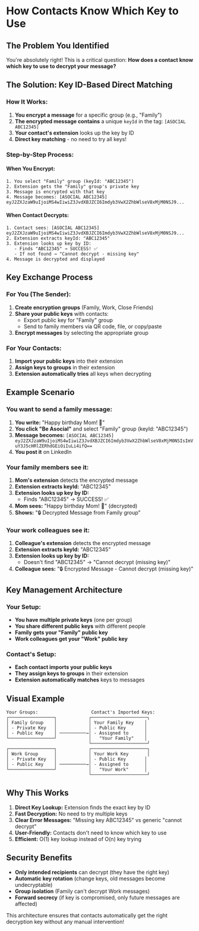 # How Contacts Know Which Key to Use

## The Problem You Identified

You're absolutely right! This is a critical question: **How does a contact know which key to use to decrypt your message?**

## The Solution: Key ID-Based Direct Matching

### **How It Works:**

1. **You encrypt a message** for a specific group (e.g., "Family")
2. **The encrypted message contains** a unique `keyId` in the tag: `[ASOCIAL ABC12345]`
3. **Your contact's extension** looks up the key by ID
4. **Direct key matching** - no need to try all keys!

### **Step-by-Step Process:**

#### **When You Encrypt:**
```
1. You select "Family" group (keyId: "ABC12345")
2. Extension gets the "Family" group's private key
3. Message is encrypted with that key
4. Message becomes: [ASOCIAL ABC12345] eyJ2ZXJzaW9uIjoiMS4wIiwiZ3JvdXBJZCI6Imdyb3VwX2ZhbWlseV8xMjM0NSJ9...
```

#### **When Contact Decrypts:**
```
1. Contact sees: [ASOCIAL ABC12345] eyJ2ZXJzaW9uIjoiMS4wIiwiZ3JvdXBJZCI6Imdyb3VwX2ZhbWlseV8xMjM0NSJ9...
2. Extension extracts keyId: "ABC12345"
3. Extension looks up key by ID:
   - Finds "ABC12345" → SUCCESS! ✅
   - If not found → "Cannot decrypt - missing key"
4. Message is decrypted and displayed
```

## **Key Exchange Process**

### **For You (The Sender):**
1. **Create encryption groups** (Family, Work, Close Friends)
2. **Share your public keys** with contacts:
   - Export public key for "Family" group
   - Send to family members via QR code, file, or copy/paste
3. **Encrypt messages** by selecting the appropriate group

### **For Your Contacts:**
1. **Import your public keys** into their extension
2. **Assign keys to groups** in their extension
3. **Extension automatically tries** all keys when decrypting

## **Example Scenario**

### **You want to send a family message:**

1. **You write:** "Happy birthday Mom! 🎂"
2. **You click "Be Asocial"** and select "Family" group (keyId: "ABC12345")
3. **Message becomes:** `[ASOCIAL ABC12345] eyJ2ZXJzaW9uIjoiMS4wIiwiZ3JvdXBJZCI6Imdyb3VwX2ZhbWlseV8xMjM0NSIsImVuY3J5cHRlZERhdGEiOiIuLi4ifQ==`
4. **You post it** on LinkedIn

### **Your family members see it:**

1. **Mom's extension** detects the encrypted message
2. **Extension extracts keyId:** "ABC12345"
3. **Extension looks up key by ID:**
   - Finds "ABC12345" → SUCCESS! ✅
4. **Mom sees:** "Happy birthday Mom! 🎂" (decrypted)
5. **Shows:** "🔒 Decrypted Message from Family group"

### **Your work colleagues see it:**

1. **Colleague's extension** detects the encrypted message
2. **Extension extracts keyId:** "ABC12345"
3. **Extension looks up key by ID:**
   - Doesn't find "ABC12345" → "Cannot decrypt (missing key)"
4. **Colleague sees:** "🔒 Encrypted Message - Cannot decrypt (missing key)"

## **Key Management Architecture**

### **Your Setup:**
- **You have multiple private keys** (one per group)
- **You share different public keys** with different people
- **Family gets your "Family" public key**
- **Work colleagues get your "Work" public key**

### **Contact's Setup:**
- **Each contact imports your public keys**
- **They assign keys to groups** in their extension
- **Extension automatically matches** keys to messages

## **Visual Example**

```
Your Groups:                    Contact's Imported Keys:
┌─────────────────┐            ┌─────────────────────┐
│ Family Group    │            │ Your Family Key    │
│ - Private Key   │            │ - Public Key       │
│ - Public Key    │ ──────────→│ - Assigned to      │
└─────────────────┘            │   "Your Family"    │
                               └─────────────────────┘
┌─────────────────┐            ┌─────────────────────┐
│ Work Group      │            │ Your Work Key       │
│ - Private Key   │            │ - Public Key       │
│ - Public Key    │ ──────────→│ - Assigned to      │
└─────────────────┘            │   "Your Work"      │
                               └─────────────────────┘
```

## **Why This Works**

1. **Direct Key Lookup:** Extension finds the exact key by ID
2. **Fast Decryption:** No need to try multiple keys
3. **Clear Error Messages:** "Missing key ABC12345" vs generic "cannot decrypt"
4. **User-Friendly:** Contacts don't need to know which key to use
5. **Efficient:** O(1) key lookup instead of O(n) key trying

## **Security Benefits**

- **Only intended recipients** can decrypt (they have the right key)
- **Automatic key rotation** (change keys, old messages become undecryptable)
- **Group isolation** (Family can't decrypt Work messages)
- **Forward secrecy** (if key is compromised, only future messages are affected)

This architecture ensures that contacts automatically get the right decryption key without any manual intervention!
